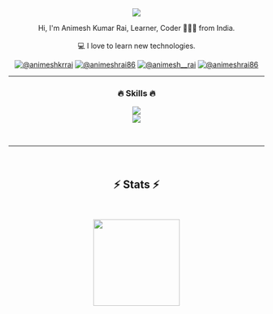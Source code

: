 
<div align="center">
     <a href="https://github.com/AnimeshKumarRai">
        <img src="https://readme-typing-svg.herokuapp.com/?lines=Hi+There!+👋;+I'm+Animesh+Kumar+Rai!;&center=true&size=30">
     </a>
</div>
<p align="center">
  Hi, I'm Animesh Kumar Rai, Learner, Coder 🥷👨‍💻 from India.
  <br>
<!--   <br>
  🎓 Completed my masters degree from <a href="https://www.daiict.ac.in/"> DAIICT.</a> -->
  <br>
  💻 I love to learn new technologies.
<!--   <br>
  🧑‍💼 I’m currently working as MERN stack developer at <a href="https://www.codezeros.com/"> CODEZEROS </a>
  <br> -->
</p>
<div align="center">
<p align="center">
  
  [![@animeshkrrai](https://img.shields.io/badge/linkedin-%230077B5.svg?style=for-the-badge&logo=linkedin&logoColor=white)](https://www.linkedin.com/in/animeshkrrai/) [![@animeshrai86](https://img.shields.io/badge/Gmail-D14836?style=for-the-badge&logo=gmail&logoColor=white)](mailto:animeshrai86@gmail.com) [![@animesh__rai](https://img.shields.io/badge/-Instagram-red?style=for-the-badge&logo=Instagram&logoColor=white)](https://www.instagram.com/animesh__rai/) [![@animeshrai86](https://img.shields.io/badge/Facebook-%231877F2.svg?style=for-the-badge&logo=Facebook&logoColor=white)](https://www.facebook.com/animeshrai86/) 
 </p>

</div>
<hr>
<h3 align="center">🔥 Skills 🔥</h2>
<!-- ## <img src="https://media2.giphy.com/media/QssGEmpkyEOhBCb7e1/giphy.gif?cid=ecf05e47a0n3gi1bfqntqmob8g9aid1oyj2wr3ds3mg700bl&rid=giphy.gif" width ="25"><b align="center"> Skills</b>
<br> -->
<p align="center">
  <a href="https://github.com/AnimeshKumarRai">
    <img src="https://skillicons.dev/icons?i=c,cpp,java,python,html,css,javascript,git,github,react,nodejs,flutter,dart,angular" /><br>
    <img src="https://skillicons.dev/icons?i=blender,ae,ai,ps,linux,figma,xd,vscode" />

  </a>
</p>
<br>
<!--
<div align="center">
  <h4>🐍 Snake eating my contribution 🐍</h2>
       <a href="https://github.com/AnimeshKumarRai">
           <picture>
  <source
    media="(prefers-color-scheme: dark)"
    srcset="https://raw.githubusercontent.com/AnimeshKumarRai/snk/output/github-contribution-grid-snake-dark.svg"
  />
  <source
    media="(prefers-color-scheme: light)"
    srcset="https://raw.githubusercontent.com/AnimeshKumarRai/snk/output/github-contribution-grid-snake.svg"
  />
  <img
    alt="github contribution grid snake animation"
    src="https://raw.githubusercontent.com/AnimeshKumarRai/snk/output/github-contribution-grid-snake.svg"
  />
</picture>
     </a>
  <br>
  <br>
  <br>
</div>
-->
<hr>
<br>
<h2 align="center">⚡ Stats ⚡</h2>
<br>
<p align=center>
  <div align=center>
    <a href="https://github.com/AnimeshKumarRai" title="">
      <img align="center" height="170" src="https://github-readme-stats.vercel.app/api/top-langs/?username=AnimeshKumarRai&layout=compact&langs_count=16&theme=dracula"/>
    </a>
<!--     <a href="https://github.com/AnimeshKumarRai" title="">
      <img align="center" src="https://github-readme-stats.vercel.app/api?username=AnimeshKumarRai&show_icons=true&theme=dracula&include_all_commits=true&count_private=true&hide=issues"/>
    </a> -->
  </div>
  <!--
  <br><br><br><br><br><br><br><br><br>
  <div align=center>
    <a href="https://github.com/AnimeshKumarRai">
      <img width=325 align="center" src="https://github-readme-stats.vercel.app/api/top-langs/?username=AnimeshKumarRai&hide=c%23,powershell,Mathematica,Ruby,Objective-C,Objective-C%2b%2b,Cuda&title_color=61dafb&text_color=ffffff&icon_color=61dafb&bg_color=20232a&langs_count=8&layout=compact&border_color=61dafb&hide_border=true" />
    </a>
  </div>
   <br>
  <br>
  <br>
  <img src="https://activity-graph.herokuapp.com/graph?username=AnimesKumarRai&theme=react-dark&bg_color=20232a&hide_border=true" width="100%"/>
</p>
<hr> -->


<!--
**AnimeshKumarRai/AnimeshKumarRai** is a ✨ _special_ ✨ repository because its `README.md` (this file) appears on your GitHub profile.

Here are some ideas to get you started:

- 🔭 I’m currently working on ...
- 🌱 I’m currently learning ...
- 👯 I’m looking to collaborate on ...
- 🤔 I’m looking for help with ...
- 💬 Ask me about ...
- 📫 How to reach me: ...
- 😄 Pronouns: ...
- ⚡ Fun fact: ...
-->
